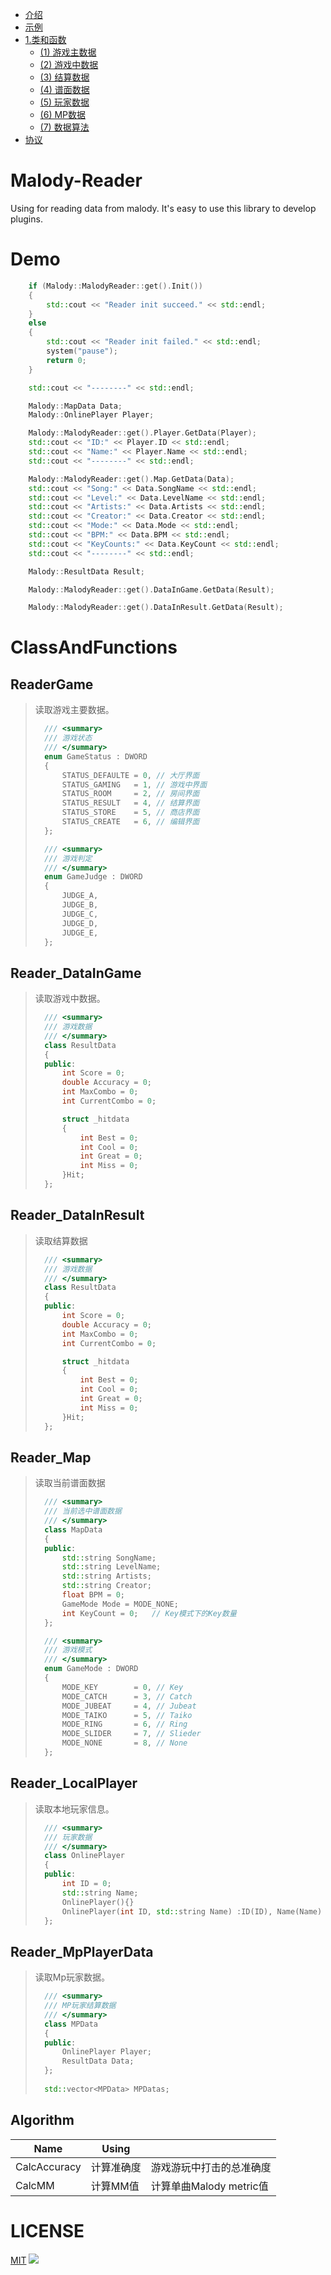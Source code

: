 - [介绍](#Malody-Reader)
- [示例](#Demo)
- [1.类和函数](#ClassAndFunctions)
  * [(1) 游戏主数据](#ReaderGame)
  * [(2) 游戏中数据](#Reader_DataInGame)
  * [(3) 结算数据](#Reader_DataInResult)
  * [(4) 谱面数据](#Reader_Map)
  * [(5) 玩家数据](#Reader_LocalPlayer)
  * [(6) MP数据](#Reader_MpPlayerData)
  * [(7) 数据算法](#Algorithm)
- [协议](#LICENSE)

# Malody-Reader

Using for reading data from malody.
It's easy to use this library to develop plugins.

# Demo

```c++
	if (Malody::MalodyReader::get().Init())
	{
		std::cout << "Reader init succeed." << std::endl;
	}
	else
	{
		std::cout << "Reader init failed." << std::endl;
		system("pause");
		return 0;
	}

	std::cout << "--------" << std::endl;

	Malody::MapData Data;
	Malody::OnlinePlayer Player;

	Malody::MalodyReader::get().Player.GetData(Player);
	std::cout << "ID:" << Player.ID << std::endl;
	std::cout << "Name:" << Player.Name << std::endl;
	std::cout << "--------" << std::endl;

	Malody::MalodyReader::get().Map.GetData(Data);
	std::cout << "Song:" << Data.SongName << std::endl;
	std::cout << "Level:" << Data.LevelName << std::endl;
	std::cout << "Artists:" << Data.Artists << std::endl;
	std::cout << "Creator:" << Data.Creator << std::endl;
	std::cout << "Mode:" << Data.Mode << std::endl;
	std::cout << "BPM:" << Data.BPM << std::endl;
	std::cout << "KeyCounts:" << Data.KeyCount << std::endl;
	std::cout << "--------" << std::endl;

	Malody::ResultData Result;

	Malody::MalodyReader::get().DataInGame.GetData(Result);

	Malody::MalodyReader::get().DataInResult.GetData(Result);

```

# ClassAndFunctions

## ReaderGame

> 读取游戏主要数据。
>
> ```c++
> 	/// <summary>
> 	/// 游戏状态
> 	/// </summary>
> 	enum GameStatus : DWORD
> 	{
> 		STATUS_DEFAULTE = 0, // 大厅界面
> 		STATUS_GAMING   = 1, // 游戏中界面
> 		STATUS_ROOM     = 2, // 房间界面
> 		STATUS_RESULT   = 4, // 结算界面
> 		STATUS_STORE    = 5, // 商店界面
> 		STATUS_CREATE   = 6, // 编辑界面
> 	};
> 
> 	/// <summary>
> 	/// 游戏判定
> 	/// </summary>
> 	enum GameJudge : DWORD
> 	{
> 		JUDGE_A,
> 		JUDGE_B,
> 		JUDGE_C,
> 		JUDGE_D,
> 		JUDGE_E,
> 	};
> ```
>
> 

## Reader_DataInGame

> 读取游戏中数据。
>
> ```c++
> 	/// <summary>
> 	/// 游戏数据
> 	/// </summary>
> 	class ResultData
> 	{
> 	public:
> 		int Score = 0;
> 		double Accuracy = 0;
> 		int MaxCombo = 0;
> 		int CurrentCombo = 0;
> 
> 		struct _hitdata
> 		{
> 			int Best = 0;
> 			int Cool = 0;
> 			int Great = 0;
> 			int Miss = 0;
> 		}Hit;
> 	};
> ```

## Reader_DataInResult

> 读取结算数据
>
> ```c++
> 	/// <summary>
> 	/// 游戏数据
> 	/// </summary>
> 	class ResultData
> 	{
> 	public:
> 		int Score = 0;
> 		double Accuracy = 0;
> 		int MaxCombo = 0;
> 		int CurrentCombo = 0;
> 
> 		struct _hitdata
> 		{
> 			int Best = 0;
> 			int Cool = 0;
> 			int Great = 0;
> 			int Miss = 0;
> 		}Hit;
> 	};
> ```

## Reader_Map

> 读取当前谱面数据
>
> ```C++
> 	/// <summary>
> 	/// 当前选中谱面数据
> 	/// </summary>
> 	class MapData
> 	{
> 	public:
> 		std::string SongName;
> 		std::string LevelName;
> 		std::string Artists;
> 		std::string Creator;
> 		float BPM = 0;
> 		GameMode Mode = MODE_NONE;
> 		int KeyCount = 0;	// Key模式下的Key数量
> 	};
> 
> 	/// <summary>
> 	/// 游戏模式
> 	/// </summary>
> 	enum GameMode : DWORD
> 	{
> 		MODE_KEY		= 0, // Key
> 		MODE_CATCH		= 3, // Catch
> 		MODE_JUBEAT		= 4, // Jubeat
> 		MODE_TAIKO		= 5, // Taiko
> 		MODE_RING		= 6, // Ring
> 		MODE_SLIDER		= 7, // Slieder
> 		MODE_NONE		= 8, // None
> 	};
> ```

## Reader_LocalPlayer

> 读取本地玩家信息。
>
> ```c++
> 	/// <summary>
> 	/// 玩家数据
> 	/// </summary>
> 	class OnlinePlayer 
> 	{
> 	public:
> 		int ID = 0;
> 		std::string Name;
> 		OnlinePlayer(){}
> 		OnlinePlayer(int ID, std::string Name) :ID(ID), Name(Name) {}
> 	};
> ```

## Reader_MpPlayerData

> 读取Mp玩家数据。
>
> ```c++
>	/// <summary>
>	/// MP玩家结算数据
>	/// </summary>
>	class MPData
>	{
>	public:
>		OnlinePlayer Player;
>		ResultData Data;
>	};
>	
>	std::vector<MPData> MPDatas;
> ```

## Algorithm

| Name         | Using      |                          |
| ------------ | ---------- | ------------------------ |
| CalcAccuracy | 计算准确度 | 游戏游玩中打击的总准确度 |
| CalcMM       | 计算MM值   | 计算单曲Malody metric值  |

# LICENSE

[MIT](https://github.com/TKazer/Malody-Reader/blob/master/LICENSE) 
![](https://img.shields.io/badge/license-MIT-blue)
